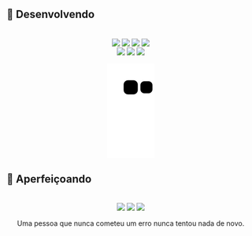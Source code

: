 ## 🔨 Desenvolvendo
<div style="display: inline_block" align="center"><br>
  <img align="center" src="https://img.shields.io/badge/PHP-Senior-green?logo=php">
  <img align="center" src="https://img.shields.io/badge/FLUTTER-Pleno-yellowgreen?logo=FLUTTER">
  <img align="center" src="https://img.shields.io/badge/KOTLIN-Junior-yellow?logo=KOTLIN">
  <img align="center" src="https://img.shields.io/badge/VUE-Trainee-yellow?logo=Vue.js">
  <br>
  <img align="center" src="https://img.shields.io/badge/MySQL-Database-blue?logo=MySQL">
  <img align="center" src="https://img.shields.io/badge/PgSQL-Database-blue?logo=PgSQL">
  <img align="center" src="https://img.shields.io/badge/SQLite-Database-blue?logo=SQLite">
</div>

 <div style="display: inline_block" align="center"><br>
  <img align="center"src="https://github.com/andrekosloski/andrekosloski/blob/output/github-contribution-grid-snake.svg">
</div>


## 📖 Aperfeiçoando
<div style="display: inline_block" align="center"><br>
  <img align="center" src="https://img.shields.io/badge/question-Rede neural-orange">
  <img align="center" src="https://img.shields.io/badge/study-Deep Learning-orange">
  <img align="center" src="https://img.shields.io/badge/observant-AGI-orange">
</div>

<div style="display: inline_block" align="center"><br>
 Uma pessoa que nunca cometeu um erro nunca tentou nada de novo.
</div>
